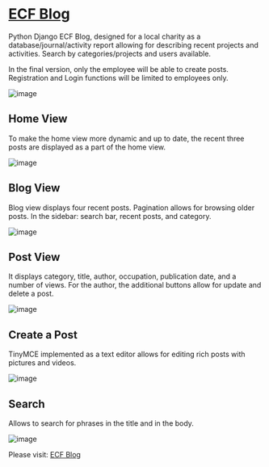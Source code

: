 # [ECF Blog](https://ecfblog.herokuapp.com/)

Python Django ECF Blog, designed for a local charity as a database/journal/activity report allowing for describing recent projects and activities. Search by categories/projects and users available.

In the final version, only the employee will be able to create posts. Registration and Login functions will be limited to employees only.

![image](https://drive.google.com/uc?export=view&id=18m6TqKGyBKFwwsPoDGF109vsyf4HQM4C)


## Home View
To make the home view more dynamic and up to date, the recent three posts are displayed as a part of the home view.

![image](https://drive.google.com/uc?export=view&id=1cjrs_7a6Kuy7GrPCCOYhswk7SJzOGQKo)


## Blog View
Blog view displays four recent posts. Pagination allows for browsing older posts. In the sidebar: search bar, recent posts, and category. 

![image](https://drive.google.com/uc?export=view&id=1C6C7810WT-5bv8HsIqtw6Uv69YzzMFvy)


## Post View
It displays category, title, author, occupation, publication date, and a number of views. For the author, the additional buttons allow for update and delete a post.

![image](https://drive.google.com/uc?export=view&id=1khSrKHJr2mYdBzIL8ME7TIzBIrr9zFLx)


## Create a Post
TinyMCE implemented as a text editor allows for editing rich posts with pictures and videos. 

![image](https://drive.google.com/uc?export=view&id=1IFFZ1QGGzkndnGYxuiOjCTIUMc6SfxHc)


## Search
Allows to search for phrases in the title and in the body.

![image](https://drive.google.com/uc?export=view&id=16K0et2eWwSy9DvmO53nrzz03oNw-roNt)



Please visit: [ECF Blog](https://ecfblog.herokuapp.com/)
